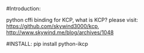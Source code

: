 #Introduction:

python cffi binding for KCP, what is KCP? please visit: https://github.com/skywind3000/kcp, http://www.skywind.me/blog/archives/1048

#INSTALL:
pip install python-ikcp


